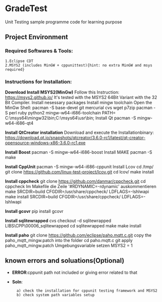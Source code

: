 # GradeTest

Unit Testing sample programme code for learning purpose

## Project Environment

### Required Softwares & Tools:
	1.Eclipse CDT
	2.MSYS2 (includes MinGW + cppunittest){hint: no extra MinGW and msys required}
		
### Instructions for Installation:

**Download Install MSYS2(MinGw)**
Follow this Instruction:
https://msys2.github.io/
It's tested with the MSYS2 64Bit Variant with the 32 Bit Compiler.
Install nesessary packages
Install mingw toolchain
Open the MinGw Shell:
pacman -S base-devel git mercurial cvs wget p7zip
pacman -S perl ruby python2 mingw-w64-i686-toolchain
PATH= C:\msys64\mingw32\bin;C:\msys64\usr\bin;
Install Qt
pacman -S mingw-w64-i686-qt4

**Install QtCreator installation**
Download and execute the Installationbinary:
https://download.qt.io/snapshots/qtcreator/3.6.0-rc1/latest/qt-creator-opensource-windows-x86-3.6.0-rc1.exe

**Install Boost**
pacman -S mingw-w64-i686-boost
Install MAKE
pacman -S make

**Install CppUnit**
pacman -S mingw-w64-i686-cppunit
Install Lcov
cd /tmp/
git clone https://github.com/linux-test-project/lcov.git
cd lcov/
make install

**Install cppcheck**
git clone https://github.com/danmar/cppcheck.git
cd cppcheck
Im Makefile die Zeile
'#RDYNAMIC=-rdynamic'
auskommentieren
make SRCDIR=build CFGDIR=/usr/share/cppcheck/ LDFLAGS=-lshlwapi
make install SRCDIR=build CFGDIR=/usr/share/cppcheck/ LDFLAGS=-lshlwapi

**Install gcovr**
pip install gcovr

**Install sqlitewrapped**
cvs checkout -d sqlitewrapped LIBS\CPP\00006_sqlitewrapped
cd sqlitewrapped
make
make install

**Install paho**
git clone https://github.com/eclipse/paho.mqtt.c.git
copy the paho_mqtt_mingw.patch into the folder
cd paho.mqtt.c
git apply paho_mqtt_mingw.patch
Umgebungsvariable setzen
MSYS2 = 1


## known errors and soluations(Optional)

- **ERROR**:cppunit path not included or giving error related to that 
	
- **Soln**:
	
		a) check the installation for cppunit testing framework and MSYS2	
		b) check system path variables setup